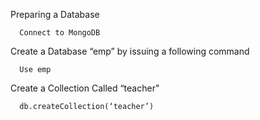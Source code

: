 Preparing a Database

      Connect to MongoDB

Create a Database “emp” by issuing a following command

      Use emp

Create a Collection Called “teacher"

      db.createCollection(‘teacher’)
